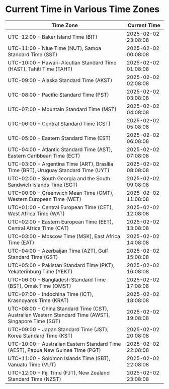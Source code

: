 # Current Time in Various Time Zones

| Time Zone | Current Time |
|-----------|--------------|
| UTC-12:00 - Baker Island Time (BIT) | 2025-02-02 23:08:08 |
| UTC-11:00 - Niue Time (NUT), Samoa Standard Time (SST) | 2025-02-02 00:08:08 |
| UTC-10:00 - Hawaii-Aleutian Standard Time (HAST), Tahiti Time (TAHT) | 2025-02-02 01:08:08 |
| UTC-09:00 - Alaska Standard Time (AKST) | 2025-02-02 02:08:08 |
| UTC-08:00 - Pacific Standard Time (PST) | 2025-02-02 03:08:08 |
| UTC-07:00 - Mountain Standard Time (MST) | 2025-02-02 04:08:08 |
| UTC-06:00 - Central Standard Time (CST) | 2025-02-02 05:08:08 |
| UTC-05:00 - Eastern Standard Time (EST) | 2025-02-02 06:08:08 |
| UTC-04:00 - Atlantic Standard Time (AST), Eastern Caribbean Time (ECT) | 2025-02-02 07:08:08 |
| UTC-03:00 - Argentina Time (ART), Brasília Time (BRT), Uruguay Standard Time (UYT) | 2025-02-02 08:08:08 |
| UTC-02:00 - South Georgia and the South Sandwich Islands Time (SGT) | 2025-02-02 09:08:08 |
| UTC±00:00 - Greenwich Mean Time (GMT), Western European Time (WET) | 2025-02-02 11:08:08 |
| UTC+01:00 - Central European Time (CET), West Africa Time (WAT) | 2025-02-02 12:08:08 |
| UTC+02:00 - Eastern European Time (EET), Central Africa Time (CAT) | 2025-02-02 13:08:08 |
| UTC+03:00 - Moscow Time (MSK), East Africa Time (EAT) | 2025-02-02 14:08:08 |
| UTC+04:00 - Azerbaijan Time (AZT), Gulf Standard Time (GST) | 2025-02-02 15:08:08 |
| UTC+05:00 - Pakistan Standard Time (PKT), Yekaterinburg Time (YEKT) | 2025-02-02 16:08:08 |
| UTC+06:00 - Bangladesh Standard Time (BST), Omsk Time (OMST) | 2025-02-02 17:08:08 |
| UTC+07:00 - Indochina Time (ICT), Krasnoyarsk Time (KRAT) | 2025-02-02 18:08:08 |
| UTC+08:00 - China Standard Time (CST), Australian Western Standard Time (AWST), Singapore Time (SGT) | 2025-02-02 19:08:08 |
| UTC+09:00 - Japan Standard Time (JST), Korea Standard Time (KST) | 2025-02-02 20:08:08 |
| UTC+10:00 - Australian Eastern Standard Time (AEST), Papua New Guinea Time (PGT) | 2025-02-02 22:08:08 |
| UTC+11:00 - Solomon Islands Time (SBT), Vanuatu Time (VUT) | 2025-02-02 22:08:08 |
| UTC+12:00 - Fiji Time (FJT), New Zealand Standard Time (NZST) | 2025-02-02 23:08:08 |
